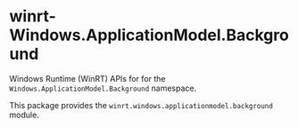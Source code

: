 <!-- warning: Please don't edit this file. It was automatically generated. -->

# winrt-Windows.ApplicationModel.Background

Windows Runtime (WinRT) APIs for for the `Windows.ApplicationModel.Background` namespace.

This package provides the `winrt.windows.applicationmodel.background` module.
